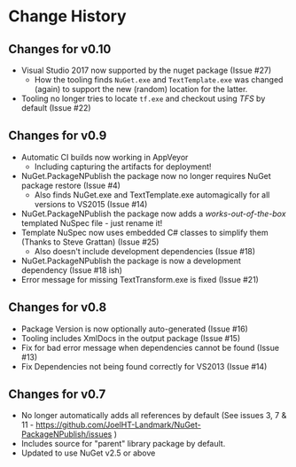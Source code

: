 # Change History

## Changes for v0.10

- Visual Studio 2017 now supported by the nuget package (Issue #27)
  - How the tooling finds `NuGet.exe` and `TextTemplate.exe` was changed (again) to support the new (random) location for the latter.
- Tooling no longer tries to locate `tf.exe` and checkout using *TFS* by default (Issue #22)

## Changes for v0.9

- Automatic CI builds now working in AppVeyor
    - Including capturing the artifacts for deployment!
- NuGet.PackageNPublish the package now no longer requires NuGet package restore (Issue #4)
    - Also finds NuGet.exe and TextTemplate.exe automagically for all versions to VS2015 (Issue #14)
- NuGet.PackageNPublish the package now adds a *works-out-of-the-box* templated NuSpec file - just rename it!
- Template NuSpec now uses embedded C# classes to simplify them (Thanks to Steve Grattan) (Issue #25)
    - Also doesn't include development dependencies (Issue #18)
- NuGet.PackageNPublish the package is now a development dependency (Issue #18 ish)
- Error message for missing TextTransform.exe is fixed (Issue #21)

## Changes for v0.8

- Package Version is now optionally auto-generated (Issue #16)
- Tooling includes XmlDocs in the output package (Issue #15)
- Fix for bad error message when dependencies cannot be found (Issue #13)
- Fix Dependencies not being found correctly for VS2013 (Issue #14)

## Changes for v0.7

- No longer automatically adds all references by default (See issues 3, 7 & 11 - https://github.com/JoelHT-Landmark/NuGet-PackageNPublish/issues )
- Includes source for "parent" library package by default.
- Updated to use NuGet v2.5 or above
